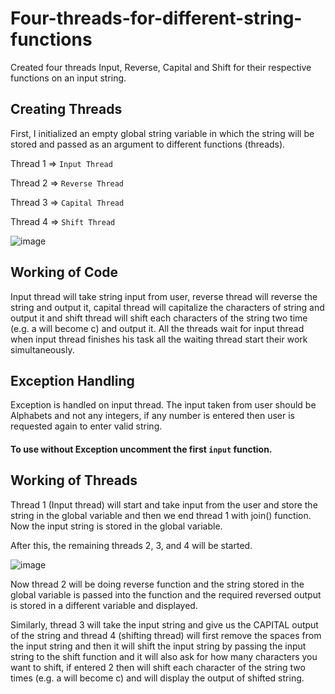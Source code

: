 # Four-threads-for-different-string-functions
Created four threads Input, Reverse, Capital and Shift for their respective functions on an input string.


## Creating Threads
First, I initialized an empty global string variable in which the string will be stored and passed as an argument to different functions (threads).

Thread 1 => `Input Thread`

Thread 2 => `Reverse Thread`

Thread 3 => `Capital Thread`

Thread 4 => `Shift Thread`

![image](https://user-images.githubusercontent.com/91841622/210602441-d5e8028a-f3eb-4728-8662-8e40bf55b055.png)

## Working of Code

Input thread will take string input from user, reverse thread will reverse the string and output it, 
capital thread will capitalize the characters of string and output it and shift thread will shift each 
characters of the string two time (e.g. a will become c) and output it. All the threads wait for input 
thread when input thread finishes his task all the waiting thread start their work simultaneously. 

## Exception Handling

Exception is handled on input thread. The input taken from user should be Alphabets and not any integers, if any number is entered then user is requested again to enter valid string.

#### To use without Exception uncomment the first `input` function.

## Working of Threads

Thread 1 (Input thread) will start and take input from the user and store the string in the global variable and then we end thread 1 with join() function. Now the input string is stored in the global variable.

After this, the remaining threads 2, 3, and 4 will be started.
 
![image](https://user-images.githubusercontent.com/91841622/210603065-7cb0a8f9-dff6-42d4-a53c-4ff8cd2f7847.png)

Now thread 2 will be doing reverse function and the string stored in the global variable is passed into the function and the required reversed output is stored in a different variable and displayed.

Similarly, thread 3 will take the input string and give us the CAPITAL output of the string and thread 4 (shifting thread) will first remove the spaces from the input string and then it will shift the input string by passing the input string to the shift function and it will also ask for how many characters you want to shift, if entered 2 then will shift each character of the string two times (e.g. a will become c) and will display the output of shifted string.

